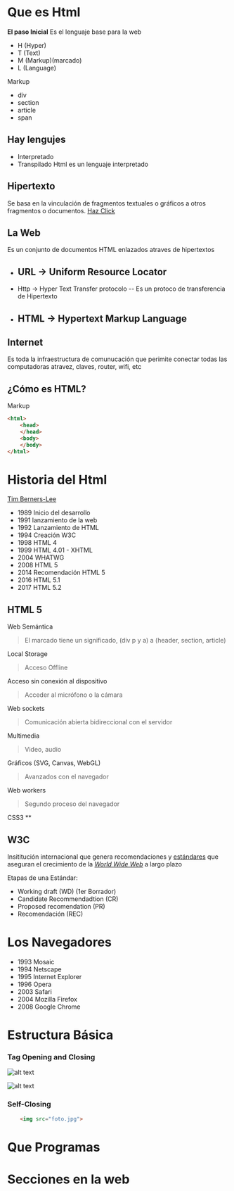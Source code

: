 # Que es Html

**El paso Inicial**
Es el lenguaje base para la web
- H		(Hyper)
- T		(Text)
- M	(Markup)(marcado)
- L		(Language)

Markup
- div
- section
- article
- span

## Hay lengujes 
- Interpretado
- Transpilado
Html es un lenguaje interpretado

## Hipertexto

Se basa en la vinculación de fragmentos textuales o gráficos a otros fragmentos o documentos.
[Haz Click](#foo)

## La Web
Es un conjunto de documentos HTML enlazados atraves de hipertextos

- URL -> Uniform Resource Locator
	-- 
- Http -> Hyper Text Transfer protocolo
	-- Es un protoco de transferencia de Hipertexto
- HTML -> Hypertext Markup Language 
	-- 

## Internet

Es toda la infraestructura de comunucación que perimite conectar todas las computadoras  atravez, claves, router, wifi, etc 
## ¿Cómo es HTML?

Markup
```html
<html>
	<head>
	</head>
	<body>
	</body>
</html>
```
# Historia del Html

[Tim Berners-Lee](https://es.wikipedia.org/wiki/Tim_Berners-Lee)
- 1989 Inicio del desarrollo
- 1991 lanzamiento de la web
- 1992 Lanzamiento de HTML
- 1994 Creación W3C
- 1998 HTML 4
- 1999 HTML 4.01 - XHTML
- 2004 WHATWG
- 2008 HTML 5
- 2014 Recomendación HTML 5
- 2016 HTML 5.1
- 2017 HTML 5.2

## HTML 5

Web Semántica
> El marcado tiene un significado, (div p y a) a (header, section, article)

Local Storage
> Acceso Offline

Acceso sin conexión al dispositivo

> Acceder al micrófono o la cámara

Web sockets

> Comunicación abierta bidireccional con el servidor 

Multimedia

> Video, audio

Gráficos (SVG, Canvas, WebGL)

> Avanzados con el navegador

Web workers

> Segundo proceso del navegador

CSS3 **
## W3C

Insititución internacional que genera recomendaciones y [estándares](https://es.wikipedia.org/wiki/Normalizaci%C3%B3n "Normalización") que aseguran el crecimiento de la _[World Wide Web](https://es.wikipedia.org/wiki/World_Wide_Web "World Wide Web")_ a largo plazo

Etapas de una Estándar:
- Working draft (WD) (1er Borrador)
- Candidate Recommendadtion (CR)
- Proposed recomendation (PR)
- Recomendación (REC)

# Los Navegadores
- 1993 Mosaic
- 1994 Netscape
- 1995 Internet Explorer
- 1996 Opera
- 2003 Safari
- 2004 Mozilla Firefox
- 2008 Google Chrome

# Estructura Básica

### Tag Opening and Closing

![alt text](https://www.aulaclic.es/html/graficos/sintaxis_html.svg) 

![alt text](https://cdo-curriculum.s3.amazonaws.com/media/uploads/html_element.png) 
### Self-Closing

```html
	<img src="foto.jpg">
```
# Que Programas
# Secciones en la web